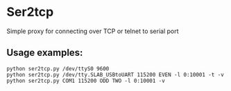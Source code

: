 # Ser2tcp
Simple proxy for connecting over TCP or telnet to serial port

## Usage examples:
```
python ser2tcp.py /dev/ttyS0 9600
python ser2tcp.py /dev/tty.SLAB_USBtoUART 115200 EVEN -l 0:10001 -t -v
python ser2tcp.py COM1 115200 ODD TWO -l 0:10001 -v
```
